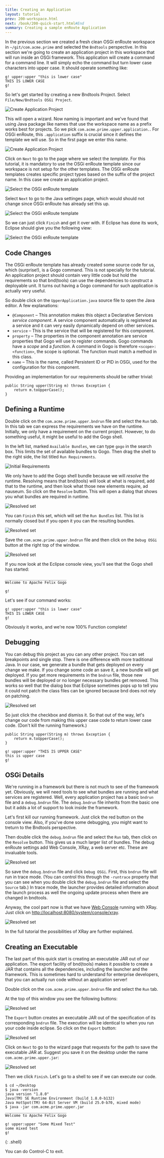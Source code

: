 ```yaml
---
title: Creating an Application
layout: tutorial
prev: 200-workspace.html
next: /book/200-quick-start.html#End
summary: Creating a sample enRoute Application
---
```


In the previous section we created a fresh clean OSGi enRoute workspace in `~/git/com.acme.prime` and selected the `Bndtools` perspective. In this section we're going to create an application project in this workspace that will run inside an OSGi framework. This application will create a command for a command line. It will simply echo the command but turn lower case characters into upper case. It should operate something like:

	g! upper:upper "this is lower case"
	THIS IS LOWER CASE
	g!
	
So let's get started by creating a new Bndtools Project. Select `File/New/Bndtools OSGi Project`.

![Create Application Project](/img/qs/app-create-0.png)

This will open a wizard. Now naming is important and we've found that using Java package like names that use the workspace name as a prefix works best for projects. So we pick `com.acme.prime.upper.application.`. For OSGi enRoute, this `.application` suffix is crucial since it defines the template we will use. So in the first page we enter this name.

![Create Application Project](/img/qs/app-create-1.png)
 
Click on `Next` to go to the page where we select the _template_. For this tutorial, it is mandatory to use the OSGi enRoute template since our workspace is not setup for the other templates. The OSGi enRoute templates creates specific project types based on the suffix of the project name. In this case we create an application project.
 
![Select the OSGi enRoute template](/img/qs/app-create-2.png)
 
Select `Next` to go to the Java settinges page, which would should not change since OSGi enRoute has already set this up.
 
![Select the OSGi enRoute template](/img/qs/app-create-3.png)
 
So we can just click `Finish` and get it over with. If Eclipse has done its work, Eclipse should give you the following view:
 
![Select the OSGi enRoute template](/img/qs/app-create-4.png)
 
## Code Changes
 
The OSGi enRoute template has already created some source code for us, which (surprise!), is a Gogo command. This is not specially for the tutorial. An application project should contain very little code but hold the requirements so that bnd(tools) can use the dependencies to construct a deployable unit. It turns out having a Gogo command for such application is actually very useful.
 
So double click on the `UpperApplication.java` source file to open the Java editor. A few explanations:
 
* `@Component` – This annotation makes this object a Declarative Services _service component_. A service component automatically is registered as a service and it can very easily dynamically depend on other services.
* `service` – This is the service that will be registered for this component.
* `property` – The properties in the component annotation are service properties that Gogo will use to register commands. Gogo commands have a _scope_ and a _function_. A command in Gogo is therefore `<scope>:<function>`, the scope is optional. The function must match a method in this class.
* `name` – This is the name, called Persistent ID or PID in OSGi, used for the configuration for this component.
 
Providing an implementation for our requirements should be rather trivial:
 
	public String upper(String m) throws Exception {
		return m.toUpperCase();
	}

## Defining a Runtime

Double click on the `com.acme.prime.upper.bndrun` file and select the `Run` tab. In this tab we can express the requirements we have on the runtime. Initially, we only have a requirement on the current project. However, to do something useful, it might be useful to add the Gogo shell.

In the left list, marked `Available Bundles`, we can type `gogo` in the search box. This limits the set of available bundles to Gogo. Then drag the shell to the right side, the list titled `Run Requirements`. 

![Initial Requirements](/img/qs/resolve-initial-0.png)

We only have to add the Gogo shell bundle because we will _resolve_ the runtime. Resolving means that bnd(tools) will look at what is required, add that to the runtime, and then look what those new elements require, ad nauseum. So click on the `Resolve` button. This will open a dialog that shows you what bundles are required in runtime.

![Resolved set](/img/qs/resolve-initial-1.png)

You can `Finish` this set, which will set the `Run Bundles` list. This list is normally closed but if you open it you can the resulting bundles.

![Resolved set](/img/qs/resolve-initial-2.png)

Save the `com.acme.prime.upper.bndrun` file and then click on the `Debug OSGi` button at the right top of the window.

![Resolved set](/img/qs/run-buttons-0.png)

If you now look at the Eclipse console view, you'll see that the Gogo shell has started:

	____________________________
	Welcome to Apache Felix Gogo
	
	g! 

Let's see if our command works:

	g! upper:upper "this is lower case"
	THIS IS LOWER CASE
	g!

Obviously it works, and we're now 100% Function complete!

## Debugging

You can debug this project as you can any other project. You can set breakpoints and single stop. There is one difference with more traditional Java. In our case, we generate a bundle that gets deployed on every change we make. If you change some code an save it, a new bundle will get deployed. If you get more requirements in the `bndrun` file, those new bundles will be deployed or no longer necessary bundles get removed. This works so well that the dialog box that Eclipse sometimes pops up to tell you it could not patch the class files can be ignored because bnd does not rely on patching.

![Resolved set](/img/qs/debug-patch-0.png)

So just click the checkbox and dismiss it. So that out of the way, let's change our code from making this upper case code to return lower case code. (Don't kill the running framework.)

	public String upper(String m) throws Exception {
		return m.toUpperCase();
	}

	g! upper:upper "THIS IS UPPER CASE"
	this is upper case
	g!
 
## OSGi Details

We're running in a framework but there is not much to see of the framework yet. Obviously, we will need tools to see what bundles are running and what services are registered. Well, every application project has a basic `bndrun` file and a `debug.bndrun` file. The `debug.bndrun` file inherits from the basic one but it adds a lot of support to look inside the framework.

Let's first kill our running framework. Just click the red button on the console view. Also, if you've done some debugging, you might want to treturn to the Bndtools perspective.

Then double click the `debug.bndrun` file and select the `Run` tab, then click on the `Resolve` button. This gives us a much larger list of bundles. The debug enRoute settings add Web Console, XRay, a web server etc. These are invaluable tools. 

![Resolved set](/img/qs/debug-details-0.png)

So save the `debug.bndrun` file and click `Debug OSGi`. First, this `bndrun` file will run in trace mode. (You can control this through the `-runtrace` property that you can see when you double click the `debug.bndrun` file and select the `Source` tab.) In trace mode, the launcher provides detailed information about the launch process as well the ongoing update process when there are changed in bndtools.

Anyway, the cool part now is that we have [Web Console](http://felix.apache.org/site/apache-felix-web-console.html) running with XRay. Just click on [http://localhost:8080/system/console/xray](http://localhost:8080/system/console/xray).

![Resolved set](/img/qs/debug-xray-0.png)

In the full tutorial the possibilities of XRay are further explained.

## Creating an Executable

The last part of this quick start is creating an executable JAR out of our application. The export facility of bnd(tools) makes it possible to create a JAR that contains all the dependencies, including the launcher and the framework. This is sometimes hard to understand for enterprise developers, that you can actually run code without an application server!

Double click on the `com.acme.prime.upper.bndrun` file and select the `Run` tab.

At the top of this window you see the following buttons:

![Resolved set](/img/qs/run-buttons-0.png)

The `Export` button creates an executable JAR out of the specification of its corresponding `bndrun` file. The execution will be identical to when you run your code inside eclipse. So click on the `Export` button:

![Resolved set](/img/qs/export-0.png)

Click on `Next` to go to the wizard page that requests for the path to save the executable JAR at. Suggest you save it on the desktop under the name `com.acme.prime.upper.jar`:

![Resolved set](/img/qs/export-1.png)
 
Then we click `Finish`. Let's go to a shell to see if we can execute our code.

	$ cd ~/Desktop
	$ java -version
	java version "1.8.0"
	Java(TM) SE Runtime Environment (build 1.8.0-b132)
	Java HotSpot(TM) 64-Bit Server VM (build 25.0-b70, mixed mode)
	$ java -jar com.acme.prime.upper.jar
	____________________________
	Welcome to Apache Felix Gogo
	
	g! upper:upper "Some Mixed Test"
	some mixed test
	g!
{: .shell}

You can do Control-C to exit.
	
	



	






 
   
 
 